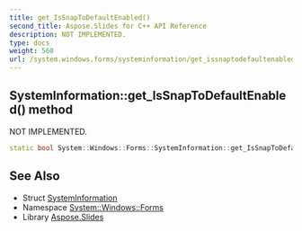 ```yaml
---
title: get_IsSnapToDefaultEnabled()
second_title: Aspose.Slides for C++ API Reference
description: NOT IMPLEMENTED.
type: docs
weight: 560
url: /system.windows.forms/systeminformation/get_issnaptodefaultenabled/
---
```

## SystemInformation::get_IsSnapToDefaultEnabled() method


NOT IMPLEMENTED.

```cpp
static bool System::Windows::Forms::SystemInformation::get_IsSnapToDefaultEnabled()
```


## See Also

* Struct [SystemInformation](../)
* Namespace [System::Windows::Forms](../../)
* Library [Aspose.Slides](../../../)